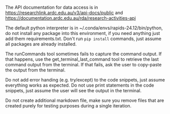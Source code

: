 The API documentation for data access is in https://researchlink.ardc.edu.au/v3/api-docs/public and https://documentation.ardc.edu.au/rda/research-activities-api 

The default python interpreter is in ~/.conda/envs/rapids-24.12/bin/python, do not install any package into this environment, if you need anything just add them requirements.txt. Don't run `pip install` commands, just assume all packages are already installed. 

The runCommands tool sometimes fails to capture the command output. If that happens, use the get_terminal_last_command tool to retrieve the last
command output from the terminal. If that fails, ask the user to copy-paste the output from the terminal.

Do not add error handing (e.g. try/except) to the code snippets, just assume everything works as expected. Do not use print statements in the code snippets, just assume the user will see the output in the terminal.

Do not create additional markdown file, make sure you remove files that are created purely for testing purposes during a single iteration. 